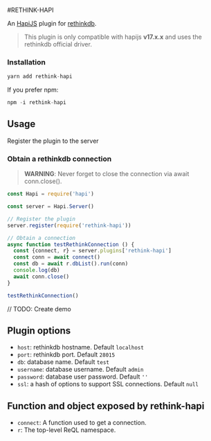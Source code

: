 #RETHINK-HAPI

An [HapiJS](https://hapijs.com/) plugin for [rethinkdb](https://rethinkdb.com).

> This plugin is only compatible with hapijs __v17.x.x__ and uses the rethinkdb
official driver.

### Installation
```js
yarn add rethink-hapi
```
If you prefer npm:
```js
npm -i rethink-hapi
```

## Usage
Register the plugin to the server

### Obtain a rethinkdb connection
> __WARNING__: Never forget to close the connection via await conn.close().

```js
const Hapi = require('hapi')

const server = Hapi.Server()

// Register the plugin
server.register(require('rethink-hapi'))

// Obtain a connection
async function testRethinkConnection () {
  const {connect, r} = server.plugins['rethink-hapi']
  const conn = await connect()
  const db = await r.dbList().run(conn)
  console.log(db)
  await conn.close()
}

testRethinkConnection()

```

// TODO: Create demo

## Plugin options
- `host`: rethinkdb hostname. Default `localhost`
- `port`: rethinkdb port. Default `28015`
- `db`: database name. Default `test`
- `username`: database username. Default `admin`
- `password`: database user password. Default `''`
- `ssl`: a hash of options to support SSL connections. Default `null`

## Function and object exposed by rethink-hapi

- `connect`: A function used to get a connection.
- `r`: The top-level ReQL namespace.
